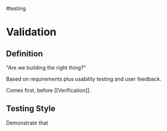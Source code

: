 #testing 

# Validation

## Definition

"Are we building the right thing?"

Based on requirements plus usability testing and user feedback.

Comes first, before [[Verification]].

## Testing Style

Demonstrate that 